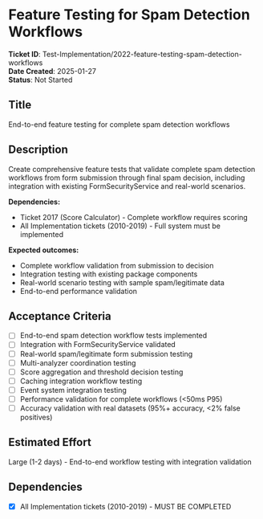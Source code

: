 # Feature Testing for Spam Detection Workflows

**Ticket ID**: Test-Implementation/2022-feature-testing-spam-detection-workflows  
**Date Created**: 2025-01-27  
**Status**: Not Started

## Title
End-to-end feature testing for complete spam detection workflows

## Description
Create comprehensive feature tests that validate complete spam detection workflows from form submission through final spam decision, including integration with existing FormSecurityService and real-world scenarios.

**Dependencies:**
- Ticket 2017 (Score Calculator) - Complete workflow requires scoring
- All Implementation tickets (2010-2019) - Full system must be implemented

**Expected outcomes:**
- Complete workflow validation from submission to decision
- Integration testing with existing package components
- Real-world scenario testing with sample spam/legitimate data
- End-to-end performance validation

## Acceptance Criteria
- [ ] End-to-end spam detection workflow tests implemented
- [ ] Integration with FormSecurityService validated
- [ ] Real-world spam/legitimate form submission testing
- [ ] Multi-analyzer coordination testing
- [ ] Score aggregation and threshold decision testing
- [ ] Caching integration workflow testing
- [ ] Event system integration testing
- [ ] Performance validation for complete workflows (<50ms P95)
- [ ] Accuracy validation with real datasets (95%+ accuracy, <2% false positives)

## Estimated Effort
Large (1-2 days) - End-to-end workflow testing with integration validation

## Dependencies
- [x] All Implementation tickets (2010-2019) - MUST BE COMPLETED